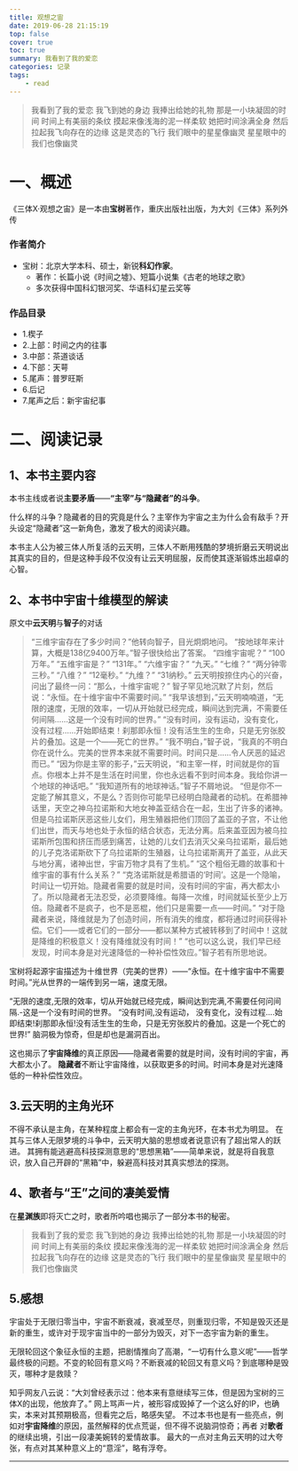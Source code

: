 ```yaml
---
title: 观想之宙
date: 2019-06-28 21:15:19
top: false
cover: true
toc: true
summary: 我看到了我的爱恋
categories: 记录
tags: 
	- read
---
```




>我看到了我的爱恋
我飞到她的身边
我捧出给她的礼物
那是一小块凝固的时间
时间上有美丽的条纹
摸起来像浅海的泥一样柔软
她把时间涂满全身
然后拉起我飞向存在的边缘
这是灵态的飞行
我们眼中的星星像幽灵
星星眼中的我们也像幽灵



# 一、概述
《三体X·观想之宙》是一本由**宝树**著作，重庆出版社出版，为大刘《三体》系列外传

### 作者简介
 - 宝树：北京大学本科、硕士，新锐**科幻作家**。
	- 著作：长篇小说《时间之墟》、短篇小说集《古老的地球之歌》
	- 多次获得中国科幻银河奖、华语科幻星云奖等
 
### 作品目录
- 1.楔子
- 2.上部：时间之内的往事
- 3.中部：茶道谈话
- 4.下部：天萼
- 5.尾声：普罗旺斯
- 6.后记
- 7.尾声之后：新宇宙纪事


# 二、阅读记录

## 1、本书主要内容

  本书主线或者说**主要矛盾**——**“主宰”与“隐藏者”的斗争**。  

  什么样的斗争？隐藏者的目的究竟是什么？主宰作为宇宙之主为什么会有敌手？开头设定“隐藏者”这一新角色，激发了极大的阅读兴趣。
    
  本书主人公为被三体人所复活的云天明，三体人不断用残酷的梦境折磨云天明说出其真实的目的，但是这种手段不仅没有让云天明屈服，反而使其逐渐锻炼出超卓的心智。

## 2、本书中宇宙十维模型的解读

原文中**云天明**与**智子**的对话

>“三维宇宙存在了多少时间？”他转向智子，目光炯炯地问。
“按地球年来计算，大概是138亿9400万年。”智子很快给出了答案。
“四维宇宙呢？”
“100万年。”
“五维宇宙是？”
“131年。”
“六维宇宙？”
“九天。”
“七维？”
“两分钟零三秒。”
“八维？”
“12毫秒。”
“九维？”
“31纳秒。”
云天明按捺住内心的兴奋，问出了最终一问：“那么，十维宇宙呢？”
智子罕见地沉默了片刻，然后说：“永恒。在十维宇宙中不需要时间。”
“我早该想到，”云天明喃喃道，“无限的速度，无限的效率，一切从开始就已经完成，瞬间达到完满，不需要任何间隔……这是一个没有时间的世界。”
“没有时间，没有运动，没有变化，没有过程……开始即结束！刹那即永恒！没有活生生的生命，只是无穷张胶片的叠加。这是一个——死亡的世界。”
“我不明白，”智子说，“我真的不明白你在说什么。完美的世界本来就不需要时间。时间只是……令人厌恶的延迟而已。”
“因为你是主宰的影子，”云天明说，“和主宰一样，时间就是你的盲点。你根本上并不是生活在时间里，你也永远看不到时间本身。我给你讲一个地球的神话吧。”
“我知道所有的地球神话。”智子不屑地说。
“但是你不一定能了解其意义，不是么？否则你可能早已经明白隐藏者的动机。在希腊神话里，天空之神乌拉诺斯和大地女神盖亚结合在一起，生出了许多的诸神。但是乌拉诺斯厌恶这些儿女们，用生殖器把他们顶回了盖亚的子宫，不让他们出世，而天与地也处于永恒的结合状态，无法分离。后来盖亚因为被乌拉诺斯所包围和挤压而感到痛苦，让她的儿女们去消灭父亲乌拉诺斯，最后她的儿子克洛诺斯砍下了乌拉诺斯的生殖器，让乌拉诺斯离开了盖亚，从此天与地分离，诸神出世，宇宙万物才具有了生机。”
“这个粗俗无趣的故事和十维宇宙的事有什么关系？”
“克洛诺斯就是希腊语的‘时间’。这是一个隐喻，时间让一切开始。隐藏者需要的就是时间，没有时间的宇宙，再大都太小了。所以隐藏者无法忍受，必须要降维。每降一次维，时间就延长至少上万倍。隐藏者不是疯子，也不是恶棍，他们只是需要一点——时间。”
“对于隐藏者来说，降维就是为了创造时间，所有消失的维度，都将通过时间获得补偿。它们——或者它们的一部分——都以某种方式被转移到了时间中！这就是降维的积极意义！没有降维就没有时间！”
“也可以这么说，我们早已经发现，时间本身是对光速降低的一种补偿性效应。”智子若有所思地说。


  

  宝树将起源宇宙描述为十维世界（完美的世界）——“永恒。在十维宇宙中不需要时间。”光从世界的一端传到另一端，速度无限。
  
  “无限的速度,无限的效率，切从开始就已经完成，瞬间达到完满,不需要任何问间隔.-这是一个没有时间的世界。
“没有时间,没有运动， 没有变化，没有过程....始即结束!刹那即永恒!没有活生生的生命，只是无穷张胶片的叠加。这是一个死亡的世界!”
脑洞极为惊奇，但是却也是漏洞百出。

这也揭示了**宇宙降维**的真正原因——隐藏者需要的就是时间，没有时间的宇宙，再大都太小了。
**隐藏者**不断让宇宙降维，以获取更多的时间。时间本身是对光速降低的一种补偿性效应。


## 3.云天明的主角光环
  不得不承认是主角，在某种程度上都会有一定的主角光环，在本书尤为明显。
在其与三体人无限梦境的斗争中，云天明大脑的思想或者说意识有了超出常人的跃进。
其拥有能逃避高科技探测意思的“思想黑箱”——简单来说，就是将自我意识，放入自己开辟的“黑箱”中，躲避高科技对其真实想法的探测。


 
## 4、歌者与“王”之间的凄美爱情
  在**星渊族**即将灭亡之时，歌者所吟唱也揭示了一部分本书的秘密。
  
> 我看到了我的爱恋
我飞到她的身边
我捧出给她的礼物
那是一小块凝固的时间
时间上有美丽的条纹
摸起来像浅海的泥一样柔软
她把时间涂满全身
然后拉起我飞向存在的边缘
这是灵态的飞行
我们眼中的星星像幽灵
星星眼中的我们也像幽灵
 
## 5.感想
  

  宇宙处于无限归零当中，宇宙不断衰减，衰减至尽，则重现归零，不知是毁灭还是新的重生，或许对于现宇宙当中的一部分为毁灭，对下一态宇宙为新的重生。
  
  无限轮回这个象征永恒的主题，把剧情推向了高潮，“一切有什么意义呢”——哲学最终极的问题。不变的轮回有意义吗？不断衰减的轮回又有意义吗？到底哪种是毁灭，哪种才是救赎？


  知乎网友八云说：“大刘曾经表示过：他本来有意继续写三体，但是因为宝树的三体X的出现，他放弃了。”
网上骂声一片，被形容成毁掉了一个这么好的IP，也确实，本来对其预期极高，但看完之后，略感失望。
不过本书也是有一些亮点，例如对**宇宙降维**的原因，虽然解释的优点荒诞，但不得不说脑洞惊奇；再者 对**歌者**的继续出境，引出一段凄美婉转的爱情故事。
最大的一点对主角云天明的过大夸张，有点对其某种意义上的“意淫”，略有浮夸。
 
---